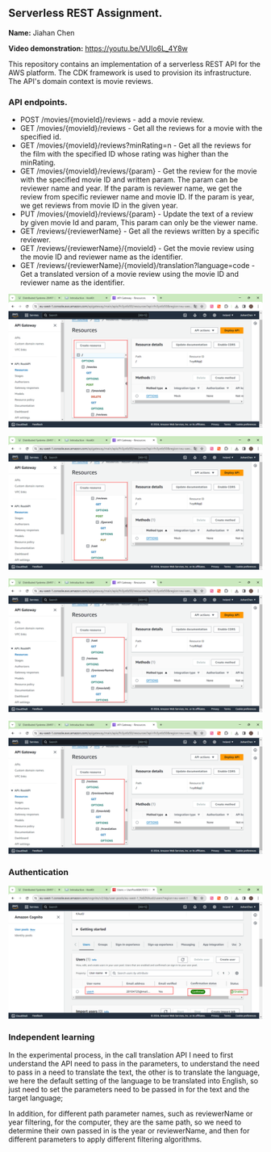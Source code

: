 ## Serverless REST Assignment.

__Name:__ Jiahan Chen

__Video demonstration:__ https://youtu.be/VUIo6L_4Y8w

This repository contains an implementation of a serverless REST API for the AWS platform. The CDK framework is used to provision its infrastructure. The API's domain context is movie reviews.

### API endpoints.

+ POST /movies/{movieId}/reviews - add a movie review.
+ GET /movies/{movieId}/reviews - Get all the reviews for a movie with the specified id.
+ GET /movies/{movieId}/reviews?minRating=n - Get all the reviews for the film with the specified ID whose rating was higher than the minRating.
+ GET /movies/{movieId}/reviews/{param} - Get the review for the movie with the specified movie ID and written param. The param can be reviewer name and year. If the param is reviewer name, we get the review from specific reviewer name and movie ID. If the param is year, we get reviews from movie ID in the given year.
+ PUT /movies/{movieId}/reviews/{param} - Update the text of a review by given movie Id and param, This param can only be the viewer name.
+ GET /reviews/{reviewerName} - Get all the reviews written by a specific reviewer.
+ GET /reviews/{reviewerName}/{movieId} - Get the movie review using the movie ID and reviewer name as the identifier.
+ GET /reviews/{reviewerName}/{movieId}/translation?language=code - Get a translated version of a movie review using the movie ID and reviewer name as the identifier.

![image-20240314163623160](images/api1.png)

![image-20240314163648296](images/api2.png)

![image-20240314163714311](images/api3.png)

![image-20240314163931709](images/api4.png)

### Authentication

![image-20240314163531911](images/pool.png)

### Independent learning

In the experimental process, in the call translation API I need to first understand the API need to pass in the parameters, to understand the need to pass in a need to translate the text, the other is to translate the language, we here the default setting of the language to be translated into English, so just need to set the parameters need to be passed in for the text and the target language;

In addition, for different path parameter names, such as reviewerName or year filtering, for the computer, they are the same path, so we need to determine their own passed in is the year or reviewerName, and then for different parameters to apply different filtering algorithms.

